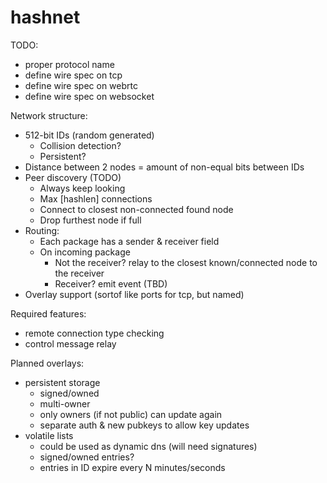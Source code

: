 # hashnet

TODO:
- proper protocol name
- define wire spec on tcp
- define wire spec on webrtc
- define wire spec on websocket

Network structure:
- 512-bit IDs (random generated)
  - Collision detection?
  - Persistent?
- Distance between 2 nodes = amount of non-equal bits between IDs
- Peer discovery (TODO)
  - Always keep looking
  - Max [hashlen] connections
  - Connect to closest non-connected found node
  - Drop furthest node if full
- Routing:
  - Each package has a sender & receiver field
  - On incoming package
    - Not the receiver? relay to the closest known/connected node to the receiver
    - Receiver? emit event (TBD)
- Overlay support (sortof like ports for tcp, but named)

Required features:
- remote connection type checking
- control message relay

Planned overlays:
- persistent storage
  - signed/owned
  - multi-owner
  - only owners (if not public) can update again
  - separate auth & new pubkeys to allow key updates
- volatile lists
  - could be used as dynamic dns (will need signatures)
  - signed/owned entries?
  - entries in ID expire every N minutes/seconds
